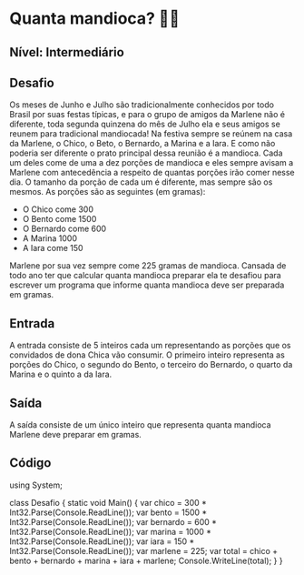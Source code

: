 # Quanta mandioca? :woman_technologist:

## **Nível: Intermediário**

## Desafio

Os meses de Junho e Julho são tradicionalmente conhecidos por todo Brasil por suas festas típicas, e para o grupo de amigos da Marlene não é diferente, toda segunda quinzena do mês de Julho ela e seus amigos se reunem para tradicional mandiocada! Na festiva sempre se reúnem na casa da Marlene, o Chico, o Beto, o Bernardo, a Marina e a Iara. E como não poderia ser diferente o prato principal dessa reunião é a mandioca. Cada um deles come de uma a dez porções de mandioca e eles sempre avisam a Marlene com antecedência a respeito de quantas porções irão comer nesse dia. O tamanho da porção de cada um é diferente, mas sempre são os mesmos. As porções são as seguintes (em gramas):

- O Chico come 300
- O Bento come 1500
- O Bernardo come 600
- A Marina 1000
- A Iara come 150

Marlene por sua vez sempre come 225 gramas de mandioca. Cansada de todo ano ter que calcular quanta mandioca preparar ela te desafiou para escrever um programa que informe quanta mandioca deve ser preparada em gramas.

## Entrada

A entrada consiste de 5 inteiros cada um representando as porções que os convidados de dona Chica vão consumir. O primeiro inteiro representa as porções do Chico, o segundo do Bento, o terceiro do Bernardo, o quarto da Marina e o quinto a da Iara.

## Saída

A saída consiste de um único inteiro que representa quanta mandioca Marlene deve preparar em gramas.

## Código

using System;

class Desafio {
    static void Main() {
        var chico = 300 * Int32.Parse(Console.ReadLine());
        var bento = 1500 * Int32.Parse(Console.ReadLine());
        var bernardo = 600 * Int32.Parse(Console.ReadLine());
        var marina = 1000 * Int32.Parse(Console.ReadLine());
        var iara = 150 * Int32.Parse(Console.ReadLine());
        var marlene = 225;
        var total = chico + bento + bernardo + marina + iara + marlene;
        Console.WriteLine(total);
    }
}